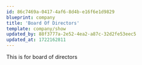 ```yaml
---
id: 86c7469a-0417-4af6-8d4b-e16f6e1d9829
blueprint: company
title: 'Board Of Directors'
template: company/show
updated_by: 88f3777a-2e52-4ea2-a87c-32d2fe53eec5
updated_at: 1722162811
---
```

This is for board of directors